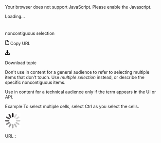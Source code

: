 Your browser does not support JavaScript. Please enable the Javascript.

Loading...

# 

noncontiguous selection

![Copy URL](media/noncontiguous-selection/Copy.png)
Copy URL

![Download](media/noncontiguous-selection/Download.png)

Download topic

Don't use in content for a general audience to refer to selecting multiple items that don't touch. Use *multiple selection* instead, or describe the specific noncontiguous items. 

Use in content for a technical audience only if the term appears in the UI or API. 

Example To select multiple cells, select Ctrl as you select the cells. 

![In progress](media/noncontiguous-selection/activity-large.gif)

URL :
